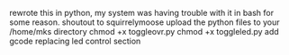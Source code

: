 rewrote this in python, my system was having trouble with it in bash for some reason.  shoutout to squirrelymoose
upload the python files to your /home/mks directory
chmod +x toggleovr.py
chmod +x toggleled.py
add gcode replacing led control section
